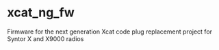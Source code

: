 # xcat_ng_fw
Firmware for the next generation Xcat code plug replacement project for Syntor X and X9000 radios
